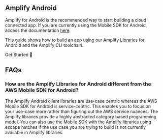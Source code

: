 ## Amplify Android

<amplify-callout warning>

Amplify for Android is the recommended way to start building a cloud connected app. If you are currently using the Mobile SDK for Android, access the documentation [here](~/sdk/sdk.md).

</amplify-callout>

This guide shows how to build an app using our Amplify Libraries for Android and the Amplify CLI toolchain.

<docs-internal-link-button href="~/lib/project-setup/prereq.md">
  <span slot="text">Get Started 🚀</span>
</docs-internal-link-button>

## FAQs

### How are the Amplify Libraries for Android different from the AWS Mobile SDK for Android?

The Amplify Android client libraries are use-case centric whereas the AWS Mobile SDK for Android is service-centric. This enables you to focus on your use-case more rather than figuring out the AWS service nuances. The Amplify libraries provide a highly abstracted category based programming model. You can also use the Mobile SDK with the Amplify libraries using escape hatches if the use case you are trying to build is not currently available in Amplify libraries.

